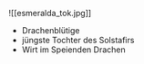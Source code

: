 ![[esmeralda_tok.jpg]]

- Drachenblütige
- jüngste Tochter des Solstafirs
- Wirt im Speienden Drachen